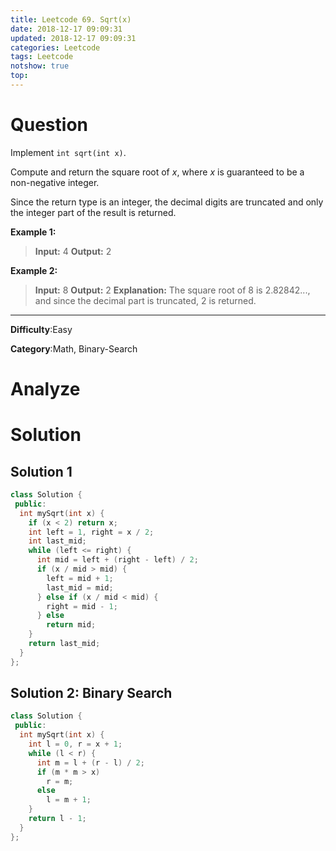 ```yaml
---
title: Leetcode 69. Sqrt(x)
date: 2018-12-17 09:09:31
updated: 2018-12-17 09:09:31
categories: Leetcode
tags: Leetcode
notshow: true
top:
---
```


# Question

Implement  `int sqrt(int x)`.

Compute and return the square root of  _x_, where _x_ is guaranteed to be a non-negative integer.

Since the return type is an integer, the decimal digits are truncated and only the integer part of the result is returned.

**Example 1:**

> **Input:** 4
> **Output:** 2

**Example 2:**

> **Input:** 8
> **Output:** 2
> **Explanation:** The square root of 8 is 2.82842..., and since the decimal part is truncated, 2 is returned.

----------

**Difficulty**:Easy

**Category**:Math, Binary-Search

<!-- more -->

# Analyze

# Solution

## Solution 1

```cpp
class Solution {
 public:
  int mySqrt(int x) {
    if (x < 2) return x;
    int left = 1, right = x / 2;
    int last_mid;
    while (left <= right) {
      int mid = left + (right - left) / 2;
      if (x / mid > mid) {
        left = mid + 1;
        last_mid = mid;
      } else if (x / mid < mid) {
        right = mid - 1;
      } else
        return mid;
    }
    return last_mid;
  }
};
```

## Solution 2: Binary Search

```cpp
class Solution {
 public:
  int mySqrt(int x) {
    int l = 0, r = x + 1;
    while (l < r) {
      int m = l + (r - l) / 2;
      if (m * m > x)
        r = m;
      else
        l = m + 1;
    }
    return l - 1;
  }
};
```